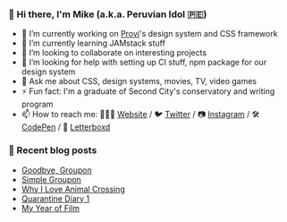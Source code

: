 ### 👋 Hi there, I'm Mike (a.k.a. Peruvian Idol 🇵🇪)

- 🔭 I’m currently working on [Provi](https://provi.com)'s design system and CSS framework
- 🌱 I’m currently learning JAMstack stuff
- 👯 I’m looking to collaborate on interesting projects
- 🤔 I’m looking for help with setting up CI stuff, npm package for our design system
- 💬 Ask me about CSS, design systems, movies, TV, video games
- ⚡ Fun fact: I'm a graduate of Second City's conservatory and writing program
- 📫 How to reach me: 👨🏻‍💻 [Website](https://mikeaparicio.com) / 🐦 [Twitter](https://twitter.com/peruvianidol) / 📷 [Instagram](https://instagram.com/peruvianidol) / 🛠 [CodePen](https://codepen.io/peruvianidol) / 🍿 [Letterboxd](https://letterboxd.com/peruvianidol)

### 🚨 Recent blog posts
<!-- BLOG-POST-LIST:START -->
- [Goodbye, Groupon](https://mikeaparicio.netlify.app/posts/2020-07-23-goodbye-groupon/)
- [Simple Groupon](https://mikeaparicio.netlify.app/posts/2020-07-06-simple-groupon/)
- [Why I Love Animal Crossing](https://mikeaparicio.netlify.app/posts/2020-05-04-why-i-love-animal-crossing/)
- [Quarantine Diary 1](https://mikeaparicio.netlify.app/posts/2020-04-13-quarantine-diary-1/)
- [My Year of Film](https://mikeaparicio.netlify.app/posts/2020-01-31-my-year-of-film/)
<!-- BLOG-POST-LIST:END -->
